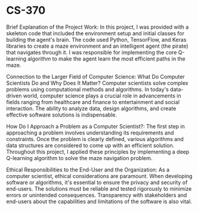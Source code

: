 # CS-370

Brief Explanation of the Project Work:
In this project, I was provided with a skeleton code that included the environment setup and initial classes for building the agent's brain. The code used Python, TensorFlow, and Keras libraries to create a maze environment and an intelligent agent (the pirate) that navigates through it. I was responsible for implementing the core Q-learning algorithm to make the agent learn the most efficient paths in the maze.

Connection to the Larger Field of Computer Science:
What Do Computer Scientists Do and Why Does It Matter?
Computer scientists solve complex problems using computational methods and algorithms. In today's data-driven world, computer science plays a crucial role in advancements in fields ranging from healthcare and finance to entertainment and social interaction. The ability to analyze data, design algorithms, and create effective software solutions is indispensable.

How Do I Approach a Problem as a Computer Scientist?:
The first step in approaching a problem involves understanding its requirements and constraints. Once the problem is clearly defined, various algorithms and data structures are considered to come up with an efficient solution. Throughout this project, I applied these principles by implementing a deep Q-learning algorithm to solve the maze navigation problem.

Ethical Responsibilities to the End-User and the Organization:
As a computer scientist, ethical considerations are paramount. When developing software or algorithms, it's essential to ensure the privacy and security of end-users. The solutions must be reliable and tested rigorously to minimize errors or unintended consequences. Transparency with stakeholders and end-users about the capabilities and limitations of the software is also vital.
